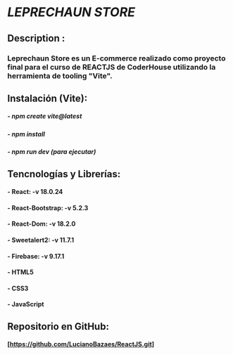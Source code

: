 # *LEPRECHAUN STORE*

## Description :
### Leprechaun Store es un E-commerce realizado como proyecto final para el curso de REACTJS de CoderHouse utilizando la herramienta de tooling "Vite".



## Instalación (Vite):
##### -  npm create vite@latest
##### -  npm install
##### -  npm run dev (para ejecutar)

## Tencnologías y Librerías:
#### - React:   -v 18.0.24
#### - React-Bootstrap:  -v 5.2.3
#### - React-Dom:  -v 18.2.0
#### - Sweetalert2:  -v 11.7.1
#### - Firebase:  -v  9.17.1
#### - HTML5
#### - CSS3
#### - JavaScript

## Repositorio en GitHub:
#### [https://github.com/LucianoBazaes/ReactJS.git]




